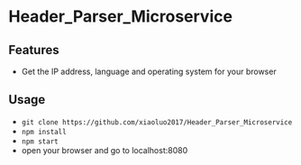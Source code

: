 # Header_Parser_Microservice

## Features
* Get the IP address, language and operating system for your browser

## Usage
* ```git clone https://github.com/xiaoluo2017/Header_Parser_Microservice```
* ```npm install```
* ```npm start```
* open your browser and go to localhost:8080
